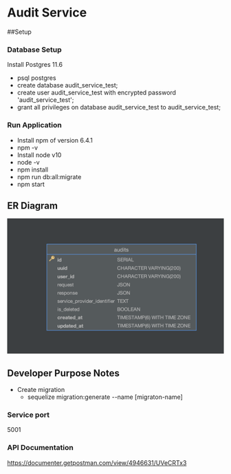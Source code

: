 # Audit Service 

##Setup 

### Database Setup 

Install Postgres 11.6 

- psql postgres
- create database audit_service_test;
- create user audit_service_test with encrypted password 'audit_service_test';
- grant all privileges on database audit_service_test to audit_service_test;

### Run Application

- Install npm of version 6.4.1
- npm -v 
- Install node v10
- node -v
- npm install 
- npm run db:all:migrate
- npm start

## ER Diagram

![ER](https://github.com/airavata-courses/Zilean/blob/main-audit-service/audit-service/images/er.png)

## Developer Purpose Notes

- Create migration 
    -  sequelize migration:generate --name [migraton-name]

### Service port 

5001

### API Documentation

https://documenter.getpostman.com/view/4946631/UVeCRTx3


